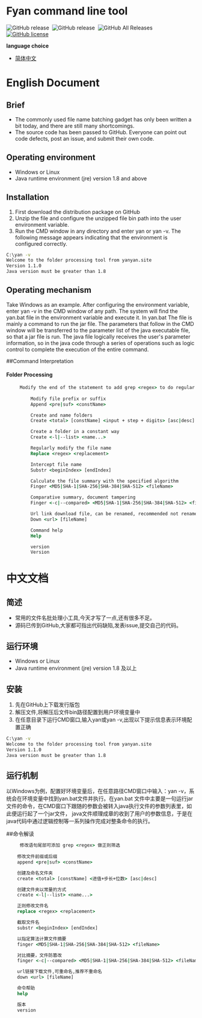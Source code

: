 
<H1>Fyan command line tool</H1>
<div >
 <img alt="GitHub release" src="https://img.shields.io/badge/java-%3E%3D1.8-red">&nbsp;
  <img alt="GitHub release" src="https://img.shields.io/github/release/BegoniaGit/fyan">&nbsp;
<img alt="GitHub All Releases" src="https://img.shields.io/github/downloads/BegoniaGit/fyan/total">&nbsp;
<a href="https://github.com/BegoniaGit/fyan/blob/master/LICENSE"><img alt="GitHub license" src="https://img.shields.io/github/license/BegoniaGit/fyan"></a>
</div>

**language choice**
- [简体中文](#中文文档)

# English Document


## Brief
- The commonly used file name batching gadget has only been written a bit today, and there are still many shortcomings.
- The source code has been passed to GitHub. Everyone can point out code defects, post an issue, and submit their own code.


## Operating environment
- Windows or Linux
- Java runtime environment (jre) version 1.8 and above

## Installation
1. First download the distribution package on GitHub
2. Unzip the file and configure the unzipped file bin path into the user environment variable.
3. Run the CMD window in any directory and enter yan or yan -v. The following message appears indicating that the environment is configured correctly.
```cmd
C:\yan -v
Welcome to the folder processing tool from yanyan.site
Version 1.1.0
Java version must be greater than 1.8

```
## Operating mechanism
Take Windows as an example. After configuring the environment variable, enter yan -v in the CMD window of any path. The system will find the yan.bat file in the environment variable and execute it. In yan.bat
The file is mainly a command to run the jar file. The parameters that follow in the CMD window will be transferred to the parameter list of the java executable file, so that a jar file is run.
The java file logically receives the user's parameter information, so in the java code through a series of operations such as logic control to complete the execution of the entire command.

##Command Interpretation

#### Folder Processing
```cmd
	 Modify the end of the statement to add grep <regex> to do regular filtering
     
         Modify file prefix or suffix
         Append <pre|suf> <constName>

         Create and name folders
         Create <total> [constName] <input + step + digits> [asc|desc]

         Create a folder in a constant way
         Create <-l|--list> <name...>

         Regularly modify the file name
         Replace <regex> <replacement>

         Intercept file name
         Substr <beginIndex> [endIndex]

         Calculate the file summary with the specified algorithm
         Finger <MD5|SHA-1|SHA-256|SHA-384|SHA-512> <fileName>

         Comparative summary, document tampering
         Finger <-c|--compared> <MD5|SHA-1|SHA-256|SHA-384|SHA-512> <fileName> <fingerPrint>

         Url link download file, can be renamed, recommended not renamed
         Down <url> [fileName]

         Command help
         Help

         version
         Version

```
# 中文文档
## 简述
- 常用的文件名批处理小工具,今天才写了一点,还有很多不足。
- 源码已传到GitHub,大家都可指出代码缺陷,发表issue,提交自己的代码。


## 运行环境
- Windows or Linux
- Java runtime environment (jre) version 1.8 及以上

## 安装
1. 先在GitHub上下载发行版包
2. 解压文件,将解压后文件bin路径配置到用户环境变量中
3. 在任意目录下运行CMD窗口,输入yan或yan -v,出现以下提示信息表示环境配置正确
```cmd
C:\yan -v
Welcome to the folder processing tool from yanyan.site
Version 1.1.0
Java version must be greater than 1.8

```
## 运行机制
以Windows为例，配置好环境变量后，在任意路径CMD窗口中输入：yan -v，系统会在环境变量中找到yan.bat文件并执行。在yan.bat
文件中主要是一句运行jar文件的命令，在CMD窗口下跟随的参数会被转入java执行文件的参数列表里，如此便运行起了一个jar文件，
java文件顺理成章的收到了用户的参数信息，于是在java代码中通过逻辑控制等一系列操作完成对整条命令的执行。

##命令解读
```cmd
	 修改语句尾部可添加 grep <regex> 做正则筛选
    
    修改文件前缀或后缀
    append <pre|suf> <constName>

    创建及命名文件夹
    create <total> [constName] <进值+步长+位数> [asc|desc]

    创建文件夹以常量的方式
    create <-l|--list> <name...>

    正则修改文件名
    replace <regex> <replacement>

    截取文件名
    substr <beginIndex> [endIndex]

    以指定算法计算文件摘要
    finger <MD5|SHA-1|SHA-256|SHA-384|SHA-512> <fileName>

    对比摘要，文件防篡改
    finger <-c|--compared> <MD5|SHA-1|SHA-256|SHA-384|SHA-512> <fileName> <fingerPrint>

    url链接下载文件,可重命名,推荐不重命名
    down <url> [fileName]

    命令帮助
    help

    版本
    version
```



